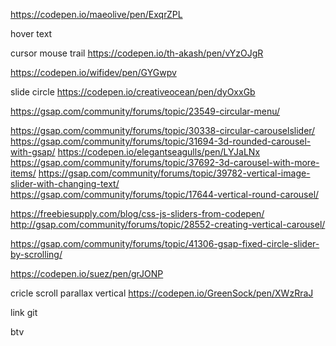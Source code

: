 <!-- https://codepen.io/GreenSock/pen/XJrrYpE -->
<!-- https://codepen.io/GreenSock/pen/xxWdeMK -->
<!-- https://gsap.com/docs/v3/Plugins/Observer/ -->

<!-- https://www.youtube.com/watch?v=cLn3y7Lm1tc&t=49s -->

<!-- gió biển treo -->
<!-- https://codepen.io/GreenSock/pen/qBzvvgj -->
<!-- filter -->
<!-- https://codepen.io/GreenSock/pen/VwJVJQV -->

<!-- css animation show item grid -->
<!-- https://codepen.io/GreenSock/pen/WNqKpGL -->
<!-- https://cdn.jsdelivr.net/npm/gsap@3.12.5/dist/Observer.min.js -->

<!-- https://gsap.com/community/forums/topic/31492-parallaximage-full-reveal-on-scroll-using-scrolltrigger-and-some-css-hacks/ -->

<!-- hover text -->
<!-- https://codepen.io/Juxtopposed/pen/mdQaNbG -->

<!-- slider -->
<!-- https://www.youtube.com/watch?v=OTjmnF27ADk -->

<!-- slider -->
<!-- https://www.youtube.com/watch?v=OTjmnF27ADk -->

<!-- slider -->
<!-- https://www.youtube.com/watch?v=OTjmnF27ADk -->

<!-- webgl -->
<!-- https://seeren.github.io/liquify-js/ -->
<!-- text -->
<!-- https://codepen.io/aniketkr/pen/jOxpoYb -->

<!-- https://codepen.io/GreenSock/pens/tags/?selected_tag=text-effects&cursor=ZD0xJm89MCZwPTg= -->

<!-- https://gsap.com/community/forums/topic/24798-scrolltrigger-reverse-stagger/ -->

<!-- css button -->
<!-- https://codepen.io/mKaran243/pen/xxWOZqX -->

https://codepen.io/maeolive/pen/ExqrZPL

<!-- multi scroll -->
<!-- https://codepen.io/ux-designer22/full/abRgXoP -->

hover text

<!-- https://gsap.com/community/forums/topic/38710-how-to-create-gsap-hover-split-text/ -->

cursor mouse trail
https://codepen.io/th-akash/pen/vYzOJgR

<!-- hover circle  -->

https://codepen.io/wifidev/pen/GYGwpv

<!-- https://codepen.io/Uzair-3455/pen/RwwJoQz -->

slide circle
https://codepen.io/creativeocean/pen/dyOxxGb

https://gsap.com/community/forums/topic/23549-circular-menu/

https://gsap.com/community/forums/topic/30338-circular-carouselslider/
https://gsap.com/community/forums/topic/31694-3d-rounded-carousel-with-gsap/
https://codepen.io/elegantseagulls/pen/LYJaLNx
https://gsap.com/community/forums/topic/37692-3d-carousel-with-more-items/
https://gsap.com/community/forums/topic/39782-vertical-image-slider-with-changing-text/
https://gsap.com/community/forums/topic/17644-vertical-round-carousel/

https://freebiesupply.com/blog/css-js-sliders-from-codepen/
http://gsap.com/community/forums/topic/28552-creating-vertical-carousel/

https://gsap.com/community/forums/topic/41306-gsap-fixed-circle-slider-by-scrolling/

<!-- slide doc la -->

https://codepen.io/suez/pen/grJONP

cricle scroll parallax vertical
https://codepen.io/GreenSock/pen/XWzRraJ

link git

<!-- https://github.com/codrops -->

btv

<!-- https://tympanus.net/Development/OnScrollLayoutFormations/ -->
<!-- https://tympanus.net/Development/OnScrollShapeMorph/ -->
